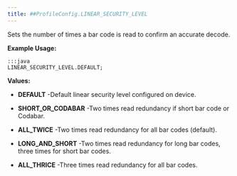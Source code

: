 ```yaml
---
title: ##ProfileConfig.LINEAR_SECURITY_LEVEL
---
```


Sets the number of times a bar code is read to confirm an accurate decode.

 

**Example Usage:**
	
	:::java	
	LINEAR_SECURITY_LEVEL.DEFAULT;


**Values:**

* **DEFAULT** -Default linear security level configured on device.

* **SHORT_OR_CODABAR** -Two times read redundancy if short bar code or Codabar.

* **ALL_TWICE** -Two times read redundancy for all bar codes (default).

* **LONG_AND_SHORT** -Two times read redundancy for long bar codes, three times for short bar codes.

* **ALL_THRICE** -Three times read redundancy for all bar codes.


